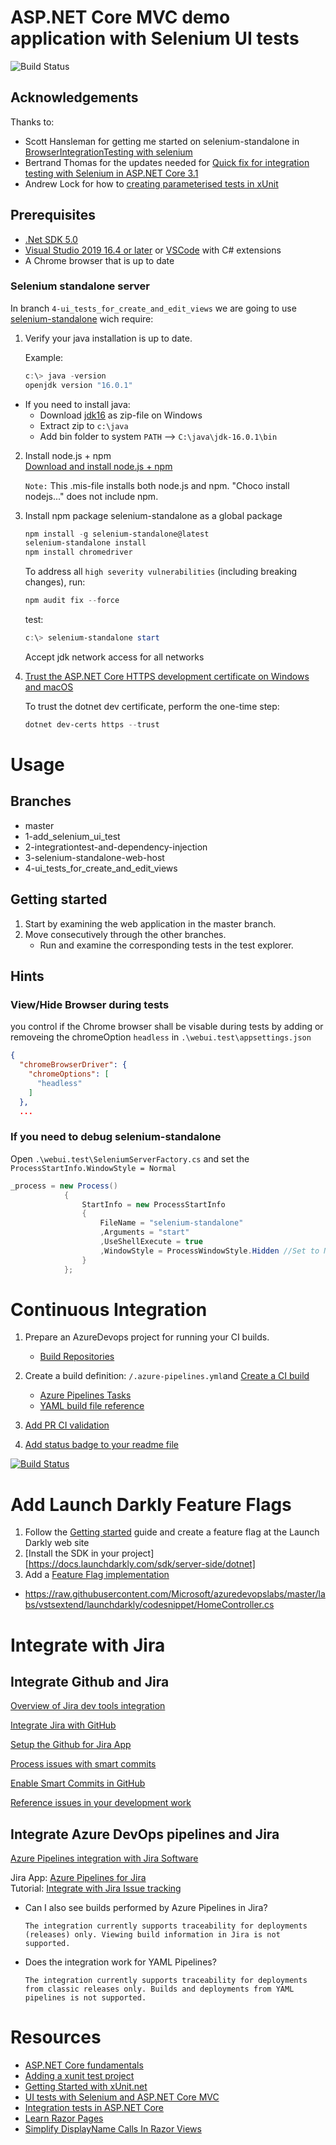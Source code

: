 # ASP.NET Core MVC demo application with Selenium UI tests
![Build Status](https://ketchdigital.visualstudio.com/todo-AppService/_apis/build/status/jhasslof.todo-frontend?branchName=main)

## Acknowledgements
Thanks to:
* Scott Hansleman for getting me started on selenium-standalone in [BrowserIntegrationTesting with selenium](https://www.hanselman.com/blog/RealBrowserIntegrationTestingWithSeleniumStandaloneChromeAndASPNETCore21.aspx)
* Bertrand Thomas for the updates needed for [Quick fix for integration testing with Selenium in ASP.NET Core 3.1](https://blog-bertrand-thomas.devpro.fr/2020/01/27/fix-breaking-change-asp-net-core-3-integration-tests-selenium/)
* Andrew Lock for how to [creating parameterised tests in xUnit](https://andrewlock.net/creating-parameterised-tests-in-xunit-with-inlinedata-classdata-and-memberdata/)


## Prerequisites

* [.Net SDK 5.0](https://dotnet.microsoft.com/download/dotnet/5.0)
* [Visual Studio 2019 16.4 or later](https://visualstudio.microsoft.com/downloads/?utm_medium=microsoft&utm_source=docs.microsoft.com&utm_campaign=inline+link&utm_content=download+vs2019) or [VSCode](https://code.visualstudio.com/download) with C# extensions
* A Chrome browser that is up to date

### Selenium standalone server
In branch `4-ui_tests_for_create_and_edit_views` we are going to use [selenium-standalone](https://www.npmjs.com/package/selenium-standalone) wich require:

1. Verify your java installation is up to date.

   Example: 

   ```powershell
   c:\> java -version
   openjdk version "16.0.1"
   ```

  * If you need to install java:
    * Download [jdk16](https://jdk.java.net/16/) as zip-file on Windows
    * Extract zip to `c:\java`
    * Add bin folder to system `PATH` --> `C:\java\jdk-16.0.1\bin`

2. Install node.js + npm  
   [Download and install node.js + npm](https://nodejs.org/en/download/)  
   
   `Note:` This .mis-file installs both node.js and npm. "Choco install nodejs..." does not include npm. 

3. Install npm package selenium-standalone as a global package
   
   ```powershell
   npm install -g selenium-standalone@latest
   selenium-standalone install
   npm install chromedriver
   ```
   
   To address all `high severity vulnerabilities` (including breaking changes), run:
   ```powershell
   npm audit fix --force
   ```

   test:
   ```powershell
   c:\> selenium-standalone start
   ```
   Accept jdk network access for all networks

4. [Trust the ASP.NET Core HTTPS development certificate on Windows and macOS](https://docs.microsoft.com/en-us/aspnet/core/security/enforcing-ssl?view=aspnetcore-5.0&tabs=visual-studio#trust-the-aspnet-core-https-development-certificate-on-windows-and-macos) 

   To trust the dotnet dev certificate, perform the one-time step:

   ```powershell
   dotnet dev-certs https --trust
   ```

# Usage

## Branches
* master
* 1-add_selenium_ui_test
* 2-integrationtest-and-dependency-injection
* 3-selenium-standalone-web-host
* 4-ui_tests_for_create_and_edit_views

## Getting started
1. Start by examining the web application in the master branch.  
2. Move consecutively through the other branches.
   * Run and examine the corresponding tests in the test explorer.

## Hints
### View/Hide Browser during tests
you control if the Chrome browser shall be visable during tests by adding or removeing the chromeOption `headless` in `.\webui.test\appsettings.json`
```json
{
  "chromeBrowserDriver": {
    "chromeOptions": [
      "headless"
    ]
  },
  ...
```

### If you need to debug selenium-standalone
Open `.\webui.test\SeleniumServerFactory.cs` and set the `ProcessStartInfo.WindowStyle = Normal`

```c#
_process = new Process()
            {
                StartInfo = new ProcessStartInfo
                {
                    FileName = "selenium-standalone"
                    ,Arguments = "start"
                    ,UseShellExecute = true 
                    ,WindowStyle = ProcessWindowStyle.Hidden //Set to Normal for debugg
                }
            };
```

# Continuous Integration

1. Prepare an AzureDevops project for running your CI builds.  
   * [Build Repositories](https://docs.microsoft.com/en-us/azure/devops/pipelines/repos/github?view=azure-devops&tabs=yaml)
 

2. Create a build definition: `/.azure-pipelines.yml`and [Create a CI build](https://docs.microsoft.com/en-us/azure/devops/pipelines/repos/github?view=azure-devops&tabs=yaml#create-pipelines-in-multiple-azure-devops-organizations-and-projects) 

   * [Azure Pipelines Tasks](https://github.com/microsoft/azure-pipelines-tasks)
   * [YAML build file reference](https://docs.microsoft.com/en-us/azure/devops/pipelines/yaml-schema?view=azure-devops&tabs=schema%2Cparameter-schema) 
   
3. [Add PR CI validation](https://docs.microsoft.com/en-us/azure/devops/pipelines/repos/github?view=azure-devops&tabs=yaml#protected-branches)  

4. [Add status badge to your readme file](https://docs.microsoft.com/en-us/azure/devops/pipelines/create-first-pipeline?view=azure-devops&tabs=net%2Ctfs-2018-2%2Cbrowser#add-a-status-badge-to-your-repository)  

[![Build Status](https://ketchdigital.visualstudio.com/todo-AppService/_apis/build/status/jhasslof.todo-frontend?branchName=main)](https://ketchdigital.visualstudio.com/todo-AppService/_build/latest?definitionId=22&branchName=main)

# Add Launch Darkly Feature Flags

1. Follow the [Getting started](https://docs.launchdarkly.com/home/getting-started/feature-flags) guide and create a feature flag at the Launch Darkly web site  
2. [Install the SDK in your project][https://docs.launchdarkly.com/sdk/server-side/dotnet]  
3. Add a [Feature Flag implementation](https://azuredevopslabs.com/labs/vstsextend/launchdarkly/)  
* https://raw.githubusercontent.com/Microsoft/azuredevopslabs/master/labs/vstsextend/launchdarkly/codesnippet/HomeController.cs  


# Integrate with Jira 

## Integrate Github and Jira
[Overview of Jira dev tools integration](https://support.atlassian.com/jira-cloud-administration/docs/integrate-with-development-tools/)  

[Integrate Jira with GitHub](https://support.atlassian.com/jira-cloud-administration/docs/integrate-with-github/)  

[Setup the Github for Jira App](https://github.com/integrations/jira)  

[Process issues with smart commits](https://support.atlassian.com/jira-software-cloud/docs/process-issues-with-smart-commits/)  

[Enable Smart Commits in GitHub](https://support.atlassian.com/jira-cloud-administration/docs/enable-smart-commits/)  

[Reference issues in your development work](https://support.atlassian.com/jira-software-cloud/docs/reference-issues-in-your-development-work/)  

## Integrate Azure DevOps pipelines and Jira

[Azure Pipelines integration with Jira Software](https://devblogs.microsoft.com/devops/azure-pipelines-integration-with-jira-software/)

Jira App: [Azure Pipelines for Jira](https://marketplace.atlassian.com/apps/1220515/azure-pipelines-for-jira?hosting=cloud&tab=overview)  
Tutorial: [Integrate with Jira Issue tracking](https://github.com/microsoft/azure-pipelines-jira/blob/master/tutorial.md)  

* Can I also see builds performed by Azure Pipelines in Jira?  

  `The integration currently supports traceability for deployments (releases) only. Viewing build information in Jira is not supported.`

* Does the integration work for YAML Pipelines?  

  `The integration currently supports traceability for deployments from classic releases only. Builds and deployments from YAML pipelines is not supported.`

# Resources

* [ASP.NET Core fundamentals](https://docs.microsoft.com/en-us/aspnet/core/fundamentals/?view=aspnetcore-3.1&tabs=windows)
* [Adding a xunit test project](https://docs.microsoft.com/en-us/dotnet/core/testing/unit-testing-with-dotnet-test)
* [Getting Started with xUnit.net](https://xunit.net/docs/getting-started/netfx/visual-studio)
* [UI tests with Selenium and ASP.NET Core MVC](https://code-maze.com/automatic-ui-testing-selenium-asp-net-core-mvc/)
* [Integration tests in ASP.NET Core](https://docs.microsoft.com/en-us/aspnet/core/test/integration-tests?view=aspnetcore-3.1)
* [Learn Razor Pages](https://www.learnrazorpages.com/)  
* [Simplify DisplayName Calls In Razor Views](https://khalidabuhakmeh.com/simplify-displayname-calls-in-razor) 
